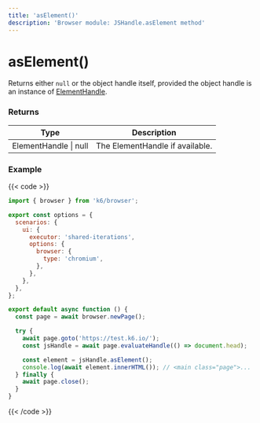 ```yaml
---
title: 'asElement()'
description: 'Browser module: JSHandle.asElement method'
---
```


# asElement()

Returns either `null` or the object handle itself, provided the object handle is an instance of [ElementHandle](https://grafana.com/docs/k6/<K6_VERSION>/javascript-api/k6-experimental/browser/elementhandle/).

### Returns

| Type                  | Description                     |
| --------------------- | ------------------------------- |
| ElementHandle \| null | The ElementHandle if available. |

### Example

{{< code >}}

<!-- eslint-skip -->

```javascript
import { browser } from 'k6/browser';

export const options = {
  scenarios: {
    ui: {
      executor: 'shared-iterations',
      options: {
        browser: {
          type: 'chromium',
        },
      },
    },
  },
};

export default async function () {
  const page = await browser.newPage();

  try {
    await page.goto('https://test.k6.io/');
    const jsHandle = await page.evaluateHandle(() => document.head);

    const element = jsHandle.asElement();
    console.log(await element.innerHTML()); // <main class="page">...
  } finally {
    await page.close();
  }
}
```

{{< /code >}}
